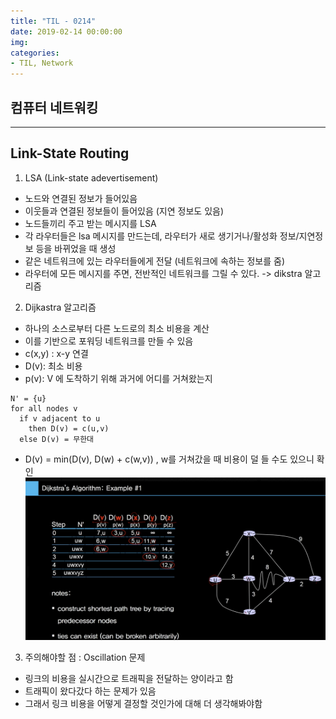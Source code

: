 ```yaml
---
title: "TIL - 0214"
date: 2019-02-14 00:00:00
img:
categories:
- TIL, Network
---
```


## 컴퓨터 네트워킹

----

## Link-State Routing

1. LSA (Link-state adevertisement)
- 노드와 연결된 정보가 들어있음
- 이웃들과 연결된 정보들이 들어있음 (지연 정보도 있음)
- 노드들끼리 주고 받는 메시지를 LSA
- 각 라우터들은 lsa 메시지를 만드는데, 라우터가 새로 생기거나/활성화 정보/지연정보 등을 바뀌었을 때 생성
- 같은 네트워크에 있는 라우터들에게 전달 (네트워크에 속하는 정보를 줌)
- 라우터에 모든 메시지를 주면, 전반적인 네트워크를 그릴 수 있다. -> dikstra 알고리즘

2. Dijkastra 알고리즘
- 하나의 소스로부터 다른 노드로의 최소 비용을 계산
- 이를 기반으로 포워딩 네트워크를 만들 수 있음
- c(x,y) : x-y 연결
- D(v): 최소 비용
- p(v): V 에 도착하기 위해 과거에 어디를 거쳐왔는지

```
N' = {u}
for all nodes v
  if v adjacent to u
    then D(v) = c(u,v)
  else D(v) = 무한대
```
- D(v) = min(D(v), D(w) + c(w,v)) , w를 거쳐갔을 때 비용이 덜 들 수도 있으니 확인
![예시](./Picture/nw_0214_1.png)

3. 주의해야할 점 : Oscillation 문제
- 링크의 비용을 실시간으로 트래픽을 전달하는 양이라고 함
- 트래픽이 왔다갔다 하는 문제가 있음
- 그래서 링크 비용을 어떻게 결정할 것인가에 대해 더 생각해봐야함
